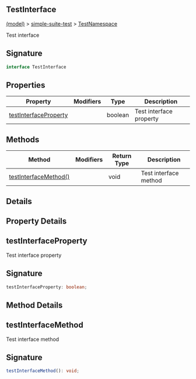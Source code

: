 
## TestInterface

[(model)](docs/index) &gt; [simple-suite-test](docs/simple-suite-test) &gt; [TestNamespace](docs/simple-suite-test/testnamespace)

Test interface

## Signature

```typescript
interface TestInterface 
```

## Properties

|  Property | Modifiers | Type | Description |
|  --- | --- | --- | --- |
|  [testInterfaceProperty](docs/simple-suite-test/testnamespace/testinterface#testinterfaceproperty-PropertySignature) |  | boolean | Test interface property |

## Methods

|  Method | Modifiers | Return Type | Description |
|  --- | --- | --- | --- |
|  [testInterfaceMethod()](docs/simple-suite-test/testnamespace/testinterface#testinterfacemethod-MethodSignature) |  | void | Test interface method |

## Details

## Property Details

## testInterfaceProperty

Test interface property

## Signature

```typescript
testInterfaceProperty: boolean;
```

## Method Details

## testInterfaceMethod

Test interface method

## Signature

```typescript
testInterfaceMethod(): void;
```
